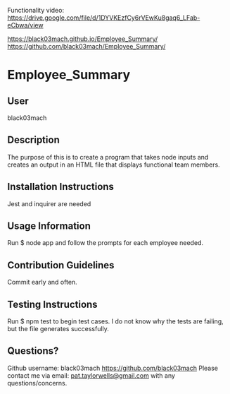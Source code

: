 Functionality video:
https://drive.google.com/file/d/1DYVKEzfCy6rVEwKu8gaq6_LFab-eCbwa/view

https://black03mach.github.io/Employee_Summary/
https://github.com/black03mach/Employee_Summary/

# Employee_Summary 

## User

black03mach

## Description

The purpose of this is to create a program that takes node inputs and creates an output in an HTML file that displays functional team members. 

## Installation Instructions

Jest and inquirer are needed

## Usage Information

Run $ node app and follow the prompts for each employee needed. 

## Contribution Guidelines

Commit early and often. 

## Testing Instructions

Run $ npm test to begin test cases. I do not know why the tests are failing, but the file generates successfully. 

## Questions?

Github username: black03mach
https://github.com/black03mach
Please contact me via email: pat.taylorwells@gmail.com with any questions/concerns.